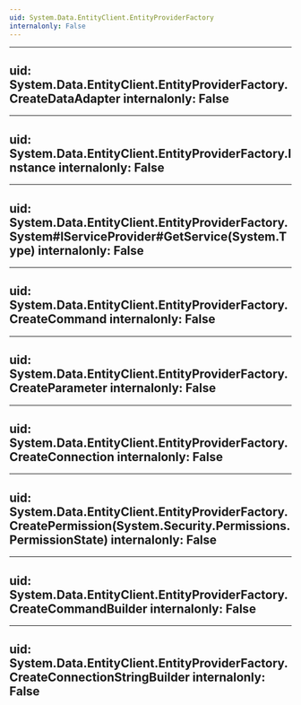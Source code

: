 ```yaml
---
uid: System.Data.EntityClient.EntityProviderFactory
internalonly: False
---
```


---
uid: System.Data.EntityClient.EntityProviderFactory.CreateDataAdapter
internalonly: False
---

---
uid: System.Data.EntityClient.EntityProviderFactory.Instance
internalonly: False
---

---
uid: System.Data.EntityClient.EntityProviderFactory.System#IServiceProvider#GetService(System.Type)
internalonly: False
---

---
uid: System.Data.EntityClient.EntityProviderFactory.CreateCommand
internalonly: False
---

---
uid: System.Data.EntityClient.EntityProviderFactory.CreateParameter
internalonly: False
---

---
uid: System.Data.EntityClient.EntityProviderFactory.CreateConnection
internalonly: False
---

---
uid: System.Data.EntityClient.EntityProviderFactory.CreatePermission(System.Security.Permissions.PermissionState)
internalonly: False
---

---
uid: System.Data.EntityClient.EntityProviderFactory.CreateCommandBuilder
internalonly: False
---

---
uid: System.Data.EntityClient.EntityProviderFactory.CreateConnectionStringBuilder
internalonly: False
---
